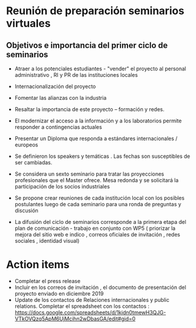 # Reunión de preparación seminarios virtuales

## Objetivos e importancia del primer ciclo de seminarios 

* Atraer a los potenciales estudiantes - "vender" el proyecto al personal administrativo , RI y PR de las instituciones locales
* Internacionalización del proyecto
* Fomentar las alianzas con la industria
* Resaltar la importancia de este proyecto – formación y redes.
* El modernizar el acceso a la información y a los laboratorios permite responder a contingencias actuales
* Presentar un Diploma que responda a estándares internacionales / europeos


* Se definieron los speakers y temáticas . Las fechas son susceptibles de ser cambiadas.
* Se considera un sexto seminario para tratar las proyecciones profesionales que el Master ofrece. Mesa redonda y se solicitará
la participación de los socios industriales
* Se propone crear reuniones de cada institución local con los posibles postulantes luego de cada seminario para una ronda de 
preguntas y discusión


* La difusión del ciclo de seminarios corresponde a la primera etapa del plan de comunicación - trabajo en conjunto con WP5
( priorizar la mejora del sitio web e indico , correos oficiales de invitación , redes sociales , identidad visual)

# Action items

* Completar el press release
* Incluir en los correos de invitación , el documento de presentación del proyecto enviado en diciembre 2019
* Update de los contactos de Relaciones internacionales y public relations. Completar el spreadsheet con los contactos : 
https://docs.google.com/spreadsheets/d/1kjdn0tmewH3QJG-VTkOVQzq5ApM6UjMcihn2wDbasGA/edit#gid=0





